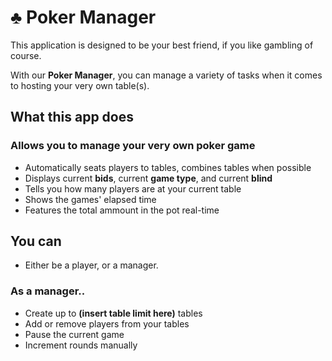 # :clubs: Poker Manager


This application is designed to be your best friend, if you like gambling of course. 

With our **Poker Manager**, you can manage a variety of tasks when it comes to hosting your very own table(s). 



## What this app does



### Allows you to manage your very own poker game 

- Automatically seats players to tables, combines tables when possible
- Displays current **bids**, current **game type**, and current **blind**
- Tells you how many players are at your current table
- Shows the games' elapsed time
- Features the total ammount in the pot real-time

## You can
- Either be a player, or a manager.
### As a manager..
- Create up to **(insert table limit here)** tables
- Add or remove players from your tables
- Pause the current game
- Increment rounds manually